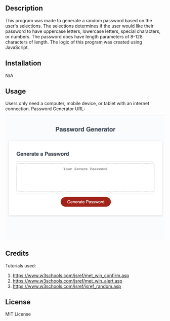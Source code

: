 ## Description
This program was made to generate a random password based on the user's selections. The selections determines if the user would like their password
to have uppercase letters, lowercase letters, special characters, or numbers. The password does have length parameters of 8-128 characters of length.
The logic of this program was created using JavaScript.

## Installation
N/A

## Usage
Users only need a computer, mobile device, or tablet with an internet connection.
Password Generator URL: 

![Password Generator Screenshot](password-generator-screenshot.png)


## Credits
Tutorials used:
1. https://www.w3schools.com/jsref/met_win_confirm.asp
2. https://www.w3schools.com/jsref/met_win_alert.asp
3. https://www.w3schools.com/jsref/jsref_random.asp

## License
MIT License
